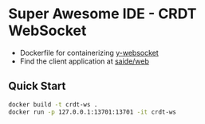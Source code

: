 # Super Awesome IDE - CRDT WebSocket

- Dockerfile for containerizing [y-websocket](https://github.com/yjs/y-websocket)
- Find the client application at [saide/web](../web/README.md)

## Quick Start

```sh
docker build -t crdt-ws .
docker run -p 127.0.0.1:13701:13701 -it crdt-ws
```
